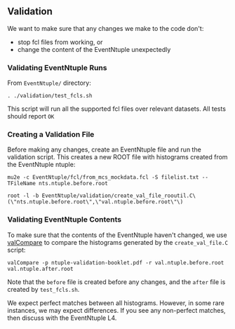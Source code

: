 ## Validation

We want to make sure that any changes we make to the code don't:
* stop fcl files from working, or
* change the content of the EventNtuple unexpectedly

### Validating EventNtuple Runs
From ```EventNtuple/``` directory:

```
. ./validation/test_fcls.sh
```

This script will run all the supported fcl files over relevant datasets. All tests should report ```OK```

### Creating a Validation File
Before making any changes, create an EventNtuple file and run the validation script. This creates a new ROOT file with histograms created from the EventNtuple ntuple:

```
mu2e -c EventNtuple/fcl/from_mcs_mockdata.fcl -S filelist.txt --TFileName nts.ntuple.before.root

root -l -b EventNtuple/validation/create_val_file_rooutil.C\(\"nts.ntuple.before.root\",\"val.ntuple.before.root\"\)
```

### Validating EventNtuple Contents
To make sure that the contents of the EventNtuple haven't changed, we use [valCompare](https://mu2ewiki.fnal.gov/wiki/Validation#valCompare) to compare the histograms generated by the ```create_val_file.C``` script:

```
valCompare -p ntuple-validation-booklet.pdf -r val.ntuple.before.root val.ntuple.after.root
```

Note that the ```before``` file is created before any changes, and the ```after``` file is created by ```test_fcls.sh```.

We expect perfect matches between all histograms. However, in some rare instances, we may expect differences. If you see any non-perfect matches, then discuss with the EventNtuple L4.

